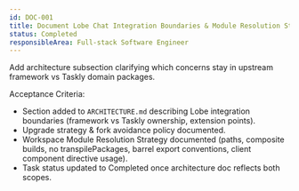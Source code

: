 ```yaml
---
id: DOC-001
title: Document Lobe Chat Integration Boundaries & Module Resolution Strategy
status: Completed
responsibleArea: Full-stack Software Engineer
---
```

Add architecture subsection clarifying which concerns stay in upstream framework vs Taskly domain packages.

Acceptance Criteria:
- Section added to `ARCHITECTURE.md` describing Lobe integration boundaries (framework vs Taskly ownership, extension points).
- Upgrade strategy & fork avoidance policy documented.
- Workspace Module Resolution Strategy documented (paths, composite builds, no transpilePackages, barrel export conventions, client component directive usage).
- Task status updated to Completed once architecture doc reflects both scopes.

